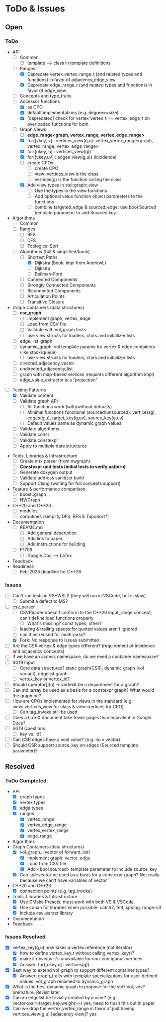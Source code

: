 # ToDo & Issues

## Open

### ToDo 
- API
  - [ ] Common
    - [ ] template --> class in template definitions
  - [ ] Ranges
    - [x] Deprecate vertex_vertex_range_t (and related types and functions) in favor of adjacency_edge_view
    - [x] Deprecate edge_range_t (and related types and functions) in favor of edge_view
  - [ ] Concepts and type_traits
  - [ ] Accessor functions
    - [x] as CPO
    - [x] default implementations (e.g. degree==size)
    - [x] [deprecated] check for vertex_vertex_t == vertex_edge_t on overloaded functions for both
  - [ ] Graph Views
    - [ ] **edge_range<graph, vertex_range, vertex_edge_range>**
    - [x] for([vkey, v] : vertices_view(g,u): vertex_vertex_range<graph, vertex_range, vertex_edge_range>
    - [x] for([ukey, u] : vertices_view(g))
    - [x] for([vkey,uv] : edges_view(g,u)) (incidence)
    - [ ] create CPOs
      - [ ] create CPO
      - [ ] view::vertices_view is the class
      - [ ] vertices(g) is the function calling the class
    - [x] Add view types in std::graph::view
      - [ ] Use the types in the view functions
      - [ ] Add optional value function object parameters to the functions
      - [ ] combine targeted_edge & sourced_edge; use bool Sourced template parameter to add Sourced key
- Algorithms
  - [ ] Common
  - [ ] Ranges
    - [ ] BFS
    - [ ] DFS
    - [ ] Toplogical Sort
  - [ ] Algorithms (full & simplified/book)
    - [ ] Shortest Paths
      - [x] Dijkstra (book, impl from AndrewL)
      - [ ] Dijkstra
      - [ ] Bellman-Ford
    - [ ] Connected Components
    - [ ] Strongly Connected Components
    - [ ] Biconnected Components
    - [ ] Articulation Points
    - [ ] Transitive Closure
- Graph Containers (data structures)
    - [ ] **csr_graph**
      - [ ] Implement graph, vertex, edge
      - [ ] Load from CSV file
      - [ ] Validate with vol_graph tests
      - [ ] use view structs for loaders, ctors and initializer lists
    - [ ] edge_list_graph
    - [ ] dynamic_graph: vol template params for vertex & edge containers (like stack/queue)
      - [ ] use view structs for loaders, ctors and initializer lists
    - [ ] directed_adjacency_vector
    - [ ] undirected_adjacency_list
    - [ ] graph with map-based vertices (requires different algorithm impl)
    - [ ] edge_value_extractor is a "projection"
- [ ] Testing Patterns
  - [x] Validate content
  - [ ] Validate graph API
    - [ ] All functions work (with/without defaults)
    - [ ] Minimal functions functional (sourced/unsourced): vertices(g), edges(g,u), target_key(g,uv), source_key(g,uv)
    - [ ] Default values same as dynamic graph values
  - [ ] Validate algorithms
  - [ ] Validate const
  - [ ] Validate constexpr
  - [ ] Apply to multiple data structures
- Tools, Libraries & Infrastructure
  - [ ] Create mtx parser (from nwgraph)
  - [ ] **Constexpr unit tests (initial tests to verify pattern)**
  - [ ] Generate doxygen output
  - [ ] Validate address sanitizer build
  - [ ] Support Clang (waiting for full concepts support)
- Feature & performance comparison
  - [ ] boost::graph
  - [ ] NWGraph
- C\+\+20 and C\+\+23
  - [ ] modules
  - [ ] coroutines (simplify DFS, BFS & TopoSort?)
- Documentation
  - [ ] REAME.md
    - [ ] Add general description
    - [ ] Add link to paper
    - [ ] Add instructions for building
  - [ ] P1709
    - [ ] Google Doc --> LaTex
- Feedback
- Readiness
  - [ ] Feb-2025 deadline for C++26

### Issues
- [ ] Can't run tests in VS+WSL2 (they will run in VSCode, but is slow)
  - [ ] Submit a defect to MS?
- [ ] csv_parser
  - [ ] CSVReader doesn't conform to the C++20 input_range concept; can't define load functions properly
    - [ ] What's missing? const types; other?
  - [ ] leading & trailing spaces for quoted values aren't ignored
  - [ ] can it be reused for multi-pass?
  - [x] Fork: No response to issues submitted
- [ ] Are the CSR vertex & edge types different? (requirement of incidence and adjacency concepts)
- [ ] If we have an access namespace, do we need a container namespace?
- [ ] SG19 Input
  - [ ] Core data structures? static graph(CSR), dynamic graph (vol variant), edgelist graph
  - [ ] vertex_key or vertex_id?
- [ ] Should operator\[\](n) -> vertex& be a requirement for a graph?
- [ ] Can std::array be used as a basis for a constexpr graph? What would the graph be?
- [ ] How are CPOs implemented for views in the standard (e.g. view::vertices_view for class & view::vertices for CPO)
  - [ ] Can tag_invoke still be used
- [ ] Does a LaTeX document take fewer pages than equivilent in Google Docs?
- [ ] SG19 Questions
  - [ ] key vs. id?
- [ ] Can CSR edges have a void value? (e.g. no v vector)
- [ ] Should CSR support source_key on edges (Sourced template parameter)?

## Resolved
### ToDo Completed
- API
  - [x] graph types
  - [x] vertex types
  - [x] edge types
  - [x] ranges
    - [x] vertex_range
    - [x] vertex_edge_range
    - [x] vertex_vertex_range
    - [x] edge_range
- Algorithms
- Graph Containers (data structures)
    - [x] vol_graph_ (vector of forward_list)
      - [x] Implement graph, vector, edge
      - [x] Load from CSV file
      - [x] Add \<bool sourced\> template parameter to include source_key
    - [x] Can std::vector be used as a basis for a constexpr graph? Not really because we can't have variables of vector
- C\+\+20 and C\+\+23
  - [x] connection points (e.g. tag_invoke)
- Tools, Libraries & Infrastructure
  - [x] Use CMake Presets; must work with both VS & VSCode
  - [x] Use conan for libraries when possible: catch2, fmt, spdlog, range-v3
  - [x] Include csv_parser library
- Documentation
- Feedback

### Issues Resolved
- [x] vertex_key(g,u) now takes a vertex reference (not iterator)
  - [x] how to define vertex_key_t without calling vertex_key()? 
  - [x] make it obvious it's unavailable for non-contiguous vertices
  - [x] Answer: for([ukey,u] : vertices(g))
- [x] Best way to extend vol_graph to support different container types?
  - [x] Answer: graph_traits with template specializations for user-defined values. vol_graph renamed to dynamic_graph
- [x] What is the best dynamic graph to propose for the std? vol, vov? premature. Revisit later
- [x] Can an edgelist be trivially created by a user? (e.g. vector<pair<target_key,weight>>) yes; need to flush this out in paper
- [x] Can we drop the vertex_vertex_range in favor of just having vertices_view(g,u) [adjacency view]? yes
